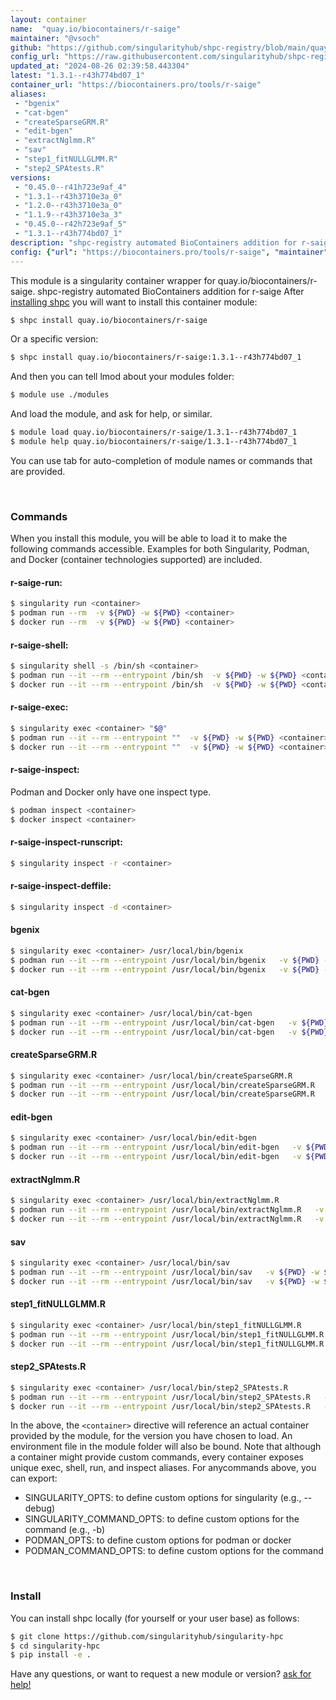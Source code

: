 ```yaml
---
layout: container
name:  "quay.io/biocontainers/r-saige"
maintainer: "@vsoch"
github: "https://github.com/singularityhub/shpc-registry/blob/main/quay.io/biocontainers/r-saige/container.yaml"
config_url: "https://raw.githubusercontent.com/singularityhub/shpc-registry/main/quay.io/biocontainers/r-saige/container.yaml"
updated_at: "2024-08-26 02:39:58.443304"
latest: "1.3.1--r43h774bd07_1"
container_url: "https://biocontainers.pro/tools/r-saige"
aliases:
 - "bgenix"
 - "cat-bgen"
 - "createSparseGRM.R"
 - "edit-bgen"
 - "extractNglmm.R"
 - "sav"
 - "step1_fitNULLGLMM.R"
 - "step2_SPAtests.R"
versions:
 - "0.45.0--r41h723e9af_4"
 - "1.3.1--r43h3710e3a_0"
 - "1.2.0--r43h3710e3a_0"
 - "1.1.9--r43h3710e3a_3"
 - "0.45.0--r42h723e9af_5"
 - "1.3.1--r43h774bd07_1"
description: "shpc-registry automated BioContainers addition for r-saige"
config: {"url": "https://biocontainers.pro/tools/r-saige", "maintainer": "@vsoch", "description": "shpc-registry automated BioContainers addition for r-saige", "latest": {"1.3.1--r43h774bd07_1": "sha256:e179f91c924ca7ca9b440284ee4e838d9a9d8b2c417698191d7374f4c8da9512"}, "tags": {"0.45.0--r41h723e9af_4": "sha256:066611caaba72656958979750db871e1d4b81fcc0d44ba3bcffb513ac1847117", "1.3.1--r43h3710e3a_0": "sha256:82d70aa1e6378163cda6d9763b5d07197bf28b061829465a481a527c93993870", "1.2.0--r43h3710e3a_0": "sha256:d03a88069d2ed0be316b4c0686c70400400016c872b8b9620bdef986c5c3eb59", "1.1.9--r43h3710e3a_3": "sha256:e05dc3b783f726045ff1ac096e387abe407db5364140ba8703b7731bfaeda43d", "0.45.0--r42h723e9af_5": "sha256:0e1d81b3f49d4286b2c4edd9c68a24f1b3c1da2a0821d271a83380a407067eaa", "1.3.1--r43h774bd07_1": "sha256:e179f91c924ca7ca9b440284ee4e838d9a9d8b2c417698191d7374f4c8da9512"}, "docker": "quay.io/biocontainers/r-saige", "aliases": {"bgenix": "/usr/local/bin/bgenix", "cat-bgen": "/usr/local/bin/cat-bgen", "createSparseGRM.R": "/usr/local/bin/createSparseGRM.R", "edit-bgen": "/usr/local/bin/edit-bgen", "extractNglmm.R": "/usr/local/bin/extractNglmm.R", "sav": "/usr/local/bin/sav", "step1_fitNULLGLMM.R": "/usr/local/bin/step1_fitNULLGLMM.R", "step2_SPAtests.R": "/usr/local/bin/step2_SPAtests.R"}}
---
```


This module is a singularity container wrapper for quay.io/biocontainers/r-saige.
shpc-registry automated BioContainers addition for r-saige
After [installing shpc](#install) you will want to install this container module:


```bash
$ shpc install quay.io/biocontainers/r-saige
```

Or a specific version:

```bash
$ shpc install quay.io/biocontainers/r-saige:1.3.1--r43h774bd07_1
```

And then you can tell lmod about your modules folder:

```bash
$ module use ./modules
```

And load the module, and ask for help, or similar.

```bash
$ module load quay.io/biocontainers/r-saige/1.3.1--r43h774bd07_1
$ module help quay.io/biocontainers/r-saige/1.3.1--r43h774bd07_1
```

You can use tab for auto-completion of module names or commands that are provided.

<br>

### Commands

When you install this module, you will be able to load it to make the following commands accessible.
Examples for both Singularity, Podman, and Docker (container technologies supported) are included.

#### r-saige-run:

```bash
$ singularity run <container>
$ podman run --rm  -v ${PWD} -w ${PWD} <container>
$ docker run --rm  -v ${PWD} -w ${PWD} <container>
```

#### r-saige-shell:

```bash
$ singularity shell -s /bin/sh <container>
$ podman run --it --rm --entrypoint /bin/sh  -v ${PWD} -w ${PWD} <container>
$ docker run --it --rm --entrypoint /bin/sh  -v ${PWD} -w ${PWD} <container>
```

#### r-saige-exec:

```bash
$ singularity exec <container> "$@"
$ podman run --it --rm --entrypoint ""  -v ${PWD} -w ${PWD} <container> "$@"
$ docker run --it --rm --entrypoint ""  -v ${PWD} -w ${PWD} <container> "$@"
```

#### r-saige-inspect:

Podman and Docker only have one inspect type.

```bash
$ podman inspect <container>
$ docker inspect <container>
```

#### r-saige-inspect-runscript:

```bash
$ singularity inspect -r <container>
```

#### r-saige-inspect-deffile:

```bash
$ singularity inspect -d <container>
```


#### bgenix

```bash
$ singularity exec <container> /usr/local/bin/bgenix
$ podman run --it --rm --entrypoint /usr/local/bin/bgenix   -v ${PWD} -w ${PWD} <container> -c " $@"
$ docker run --it --rm --entrypoint /usr/local/bin/bgenix   -v ${PWD} -w ${PWD} <container> -c " $@"
```


#### cat-bgen

```bash
$ singularity exec <container> /usr/local/bin/cat-bgen
$ podman run --it --rm --entrypoint /usr/local/bin/cat-bgen   -v ${PWD} -w ${PWD} <container> -c " $@"
$ docker run --it --rm --entrypoint /usr/local/bin/cat-bgen   -v ${PWD} -w ${PWD} <container> -c " $@"
```


#### createSparseGRM.R

```bash
$ singularity exec <container> /usr/local/bin/createSparseGRM.R
$ podman run --it --rm --entrypoint /usr/local/bin/createSparseGRM.R   -v ${PWD} -w ${PWD} <container> -c " $@"
$ docker run --it --rm --entrypoint /usr/local/bin/createSparseGRM.R   -v ${PWD} -w ${PWD} <container> -c " $@"
```


#### edit-bgen

```bash
$ singularity exec <container> /usr/local/bin/edit-bgen
$ podman run --it --rm --entrypoint /usr/local/bin/edit-bgen   -v ${PWD} -w ${PWD} <container> -c " $@"
$ docker run --it --rm --entrypoint /usr/local/bin/edit-bgen   -v ${PWD} -w ${PWD} <container> -c " $@"
```


#### extractNglmm.R

```bash
$ singularity exec <container> /usr/local/bin/extractNglmm.R
$ podman run --it --rm --entrypoint /usr/local/bin/extractNglmm.R   -v ${PWD} -w ${PWD} <container> -c " $@"
$ docker run --it --rm --entrypoint /usr/local/bin/extractNglmm.R   -v ${PWD} -w ${PWD} <container> -c " $@"
```


#### sav

```bash
$ singularity exec <container> /usr/local/bin/sav
$ podman run --it --rm --entrypoint /usr/local/bin/sav   -v ${PWD} -w ${PWD} <container> -c " $@"
$ docker run --it --rm --entrypoint /usr/local/bin/sav   -v ${PWD} -w ${PWD} <container> -c " $@"
```


#### step1_fitNULLGLMM.R

```bash
$ singularity exec <container> /usr/local/bin/step1_fitNULLGLMM.R
$ podman run --it --rm --entrypoint /usr/local/bin/step1_fitNULLGLMM.R   -v ${PWD} -w ${PWD} <container> -c " $@"
$ docker run --it --rm --entrypoint /usr/local/bin/step1_fitNULLGLMM.R   -v ${PWD} -w ${PWD} <container> -c " $@"
```


#### step2_SPAtests.R

```bash
$ singularity exec <container> /usr/local/bin/step2_SPAtests.R
$ podman run --it --rm --entrypoint /usr/local/bin/step2_SPAtests.R   -v ${PWD} -w ${PWD} <container> -c " $@"
$ docker run --it --rm --entrypoint /usr/local/bin/step2_SPAtests.R   -v ${PWD} -w ${PWD} <container> -c " $@"
```



In the above, the `<container>` directive will reference an actual container provided
by the module, for the version you have chosen to load. An environment file in the
module folder will also be bound. Note that although a container
might provide custom commands, every container exposes unique exec, shell, run, and
inspect aliases. For anycommands above, you can export:

 - SINGULARITY_OPTS: to define custom options for singularity (e.g., --debug)
 - SINGULARITY_COMMAND_OPTS: to define custom options for the command (e.g., -b)
 - PODMAN_OPTS: to define custom options for podman or docker
 - PODMAN_COMMAND_OPTS: to define custom options for the command

<br>

### Install

You can install shpc locally (for yourself or your user base) as follows:

```bash
$ git clone https://github.com/singularityhub/singularity-hpc
$ cd singularity-hpc
$ pip install -e .
```

Have any questions, or want to request a new module or version? [ask for help!](https://github.com/singularityhub/singularity-hpc/issues)